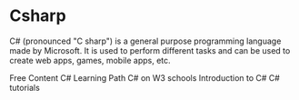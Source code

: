 # Csharp
C# (pronounced "C sharp") is a general purpose programming language made by Microsoft. It is used to perform different tasks and can be used to create web apps, games, mobile apps, etc.

<ResourceGroupTitle>Free Content</ResourceGroupTitle>
<BadgeLink colorScheme='purple' badgeText='Learn' href='https://docs.microsoft.com/en-us/learn/paths/csharp-first-steps/?WT.mc_id=dotnet-35129-website'>C# Learning Path</BadgeLink>
<BadgeLink colorScheme='purple' badgeText='Learn' href='https://www.w3schools.com/cs/index.php'>C# on W3 schools</BadgeLink>
<BadgeLink badgeText='Watch' href='https://docs.microsoft.com/en-us/shows/CSharp-101/?WT.mc_id=Educationalcsharp-c9-scottha'>Introduction to C#</BadgeLink>
<BadgeLink badgeText='Watch' href='https://www.youtube.com/watch?v=gfkTfcpWqAY&list=PLTjRvDozrdlz3_FPXwb6lX_HoGXa09Yef'>C# tutorials</BadgeLink>
